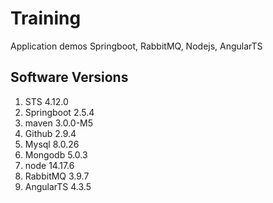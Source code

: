 # Training
Application demos Springboot, RabbitMQ, Nodejs, AngularTS

## Software Versions

1. STS 	4.12.0
2. Springboot	2.5.4
3. maven	3.0.0-M5
4. Github 2.9.4
5. Mysql 8.0.26
6. Mongodb 5.0.3
7. node 14.17.6
8. RabbitMQ 3.9.7
9. AngularTS 4.3.5
